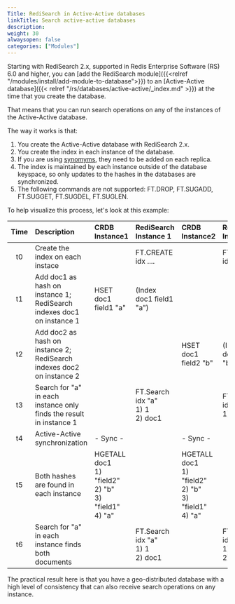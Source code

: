 ```yaml
---
Title: RediSearch in Active-Active databases
linkTitle: Search active-active databases
description:
weight: 30
alwaysopen: false
categories: ["Modules"]
---
```

Starting with RediSearch 2.x, supported in Redis Enterprise Software (RS) 6.0 and higher, you can [add the RediSearch module]({{<relref "/modules/install/add-module-to-database">}}) to an [Active-Active database]({{< relref "/rs/databases/active-active/_index.md" >}}) at the time that you create the database.

That means that you can run search operations on any of the instances of the Active-Active database.

The way it works is that:

1. You create the Active-Active database with RediSearch 2.x.
1. You create the index in each instance of the database.
1. If you are using [synomyms](https://oss.redislabs.com/redisearch/Synonyms/), they need to be added on each replica.
1. The index is maintained by each instance outside of the database keyspace, so only updates to the hashes in the databases are synchronized.
1. The following commands are not supported: FT.DROP, FT.SUGADD, FT.SUGGET, FT.SUGDEL, FT.SUGLEN.

To help visualize this process, let's look at this example:

| Time  | Description | CRDB Instance1 | RediSearch Instance 1 | CRDB Instance2 | RediSearch Instance 2 |
| :---: | :--- | :--- | :--- | :--- | :--- |
|  t0 | Create the index on each instace |  | FT.CREATE idx .... |  | FT.CREATE idx .... |
|  t1 | Add doc1 as hash on instance 1; RediSearch indexes doc1 on instance 1 | HSET doc1 field1 "a" | (Index doc1 field1 "a") |  |  |
|  t2 | Add doc2 as hash on instance 2; RediSearch indexes doc2 on instance 2 |  |  | HSET doc1 field2 "b" | (Index doc1 field2 "b") |
|  t3 | Search for "a" in each instance only finds the result in instance 1 |  | FT.Search idx "a"<br/>1) 1<br/>2) doc1 |  | FT.Search idx "a"<br/>1) 0 |
|  t4 | Active-Active synchronization | - Sync - |  | - Sync - |  |
|  t5 | Both hashes are found in each instance | HGETALL doc1<br/>1) "field2"<br/>2) "b"<br/>3) "field1"<br/>4) "a" |  | HGETALL doc1<br/>1) "field2"<br/>2) "b"<br/>3) "field1"<br/>4) "a" |  |
|  t6 | Search for "a" in each instance finds both documents |  | FT.Search idx "a"<br/>1) 1<br/>2) doc1 |  | FT.Search idx "a"<br/>1) 1<br/>2) doc1 |

The practical result here is that you have a geo-distributed database with a high level of consistency that can also receive search operations on any instance.
